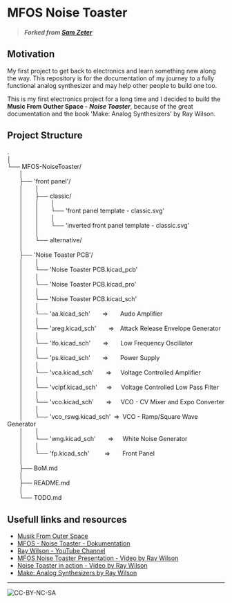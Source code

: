 # MFOS Noise Toaster


> ##### Forked from *[Sam Zeter](https://github.com/samzeter/noise-toaster)*

## Motivation

My first project to get back to electronics and learn something new along the way.
This repository is for the documentation of my journey to a fully functional analog synthesizer and may help other people to build one too.

This is my first electronics project for a long time and I decided to build the __Music From Outher Space -__ __*Noise Toaster*__,  because of the great documentation and the book 'Make: Analog Synthesizers' by Ray Wilson.

## Project Structure
.  
│  
└── MFOS-NoiseToaster/  
&ensp;&ensp;&ensp;&ensp;│  
&ensp;&ensp;&ensp;&ensp;├── 'front panel'/  
&ensp;&ensp;&ensp;&ensp;│&ensp;&ensp;&ensp;&ensp;│  
&ensp;&ensp;&ensp;&ensp;│&ensp;&ensp;&ensp;&ensp;├── classic/  
&ensp;&ensp;&ensp;&ensp;│&ensp;&ensp;&ensp;&ensp;│&ensp;&ensp;&ensp;&ensp;│  
&ensp;&ensp;&ensp;&ensp;│&ensp;&ensp;&ensp;&ensp;│&ensp;&ensp;&ensp;&ensp;└── 'front panel template - classic.svg'  
&ensp;&ensp;&ensp;&ensp;│&ensp;&ensp;&ensp;&ensp;│&ensp;&ensp;&ensp;&ensp;│  
&ensp;&ensp;&ensp;&ensp;│&ensp;&ensp;&ensp;&ensp;│&ensp;&ensp;&ensp;&ensp;└── 'inverted front panel template - classic.svg'  
&ensp;&ensp;&ensp;&ensp;│&ensp;&ensp;&ensp;&ensp;│  
&ensp;&ensp;&ensp;&ensp;│&ensp;&ensp;&ensp;&ensp;└── alternative/  
&ensp;&ensp;&ensp;&ensp;│  
&ensp;&ensp;&ensp;&ensp;├── 'Noise Toaster PCB'/  
&ensp;&ensp;&ensp;&ensp;│&ensp;&ensp;&ensp;&ensp;│  
&ensp;&ensp;&ensp;&ensp;│&ensp;&ensp;&ensp;&ensp;└── 'Noise Toaster PCB.kicad_pcb'  
&ensp;&ensp;&ensp;&ensp;│&ensp;&ensp;&ensp;&ensp;│  
&ensp;&ensp;&ensp;&ensp;│&ensp;&ensp;&ensp;&ensp;└── 'Noise Toaster PCB.kicad_pro'  
&ensp;&ensp;&ensp;&ensp;│&ensp;&ensp;&ensp;&ensp;│  
&ensp;&ensp;&ensp;&ensp;│&ensp;&ensp;&ensp;&ensp;└── 'Noise Toaster PCB.kicad_sch'  
&ensp;&ensp;&ensp;&ensp;│&ensp;&ensp;&ensp;&ensp;│  
&ensp;&ensp;&ensp;&ensp;│&ensp;&ensp;&ensp;&ensp;└── 'aa.kicad_sch'&ensp;&ensp;&ensp;&ensp;=>&ensp;&ensp;&ensp;&ensp;Audo Amplifier    
&ensp;&ensp;&ensp;&ensp;│&ensp;&ensp;&ensp;&ensp;│  
&ensp;&ensp;&ensp;&ensp;│&ensp;&ensp;&ensp;&ensp;└── 'areg.kicad_sch'&ensp;&ensp;&ensp;&ensp;=>&ensp;&ensp;Attack Release Envelope Generator  
&ensp;&ensp;&ensp;&ensp;│&ensp;&ensp;&ensp;&ensp;│  
&ensp;&ensp;&ensp;&ensp;│&ensp;&ensp;&ensp;&ensp;└── 'lfo.kicad_sch'&ensp;&ensp;&ensp;&ensp;=>&ensp;&ensp;&ensp;&ensp;Low Frequency Oscillator  
&ensp;&ensp;&ensp;&ensp;│&ensp;&ensp;&ensp;&ensp;│  
&ensp;&ensp;&ensp;&ensp;│&ensp;&ensp;&ensp;&ensp;└── 'ps.kicad_sch'&ensp;&ensp;&ensp;&ensp;=>&ensp;&ensp;&ensp;&ensp;Power Supply  
&ensp;&ensp;&ensp;&ensp;│&ensp;&ensp;&ensp;&ensp;│  
&ensp;&ensp;&ensp;&ensp;│&ensp;&ensp;&ensp;&ensp;└── 'vca.kicad_sch'&ensp;&ensp;&ensp;&ensp;=>&ensp;&ensp;&ensp;Voltage Controlled Amplifier  
&ensp;&ensp;&ensp;&ensp;│&ensp;&ensp;&ensp;&ensp;│  
&ensp;&ensp;&ensp;&ensp;│&ensp;&ensp;&ensp;&ensp;└── 'vclpf.kicad_sch'&ensp;&ensp;&ensp;=>&ensp;&ensp;&ensp;Voltage Controlled Low Pass Filter  
&ensp;&ensp;&ensp;&ensp;│&ensp;&ensp;&ensp;&ensp;│  
&ensp;&ensp;&ensp;&ensp;│&ensp;&ensp;&ensp;&ensp;└── 'vco.kicad_sch'&ensp;&ensp;&ensp;&ensp;=>&ensp;&ensp;&ensp;VCO - CV Mixer and Expo Converter  
&ensp;&ensp;&ensp;&ensp;│&ensp;&ensp;&ensp;&ensp;│  
&ensp;&ensp;&ensp;&ensp;│&ensp;&ensp;&ensp;&ensp;└── 'vco_rswg.kicad_sch'&ensp;=>&ensp;VCO - Ramp/Square Wave Generator   
&ensp;&ensp;&ensp;&ensp;│&ensp;&ensp;&ensp;&ensp;│  
&ensp;&ensp;&ensp;&ensp;│&ensp;&ensp;&ensp;&ensp;└── 'wng.kicad_sch'&ensp;&ensp;&ensp;&ensp;=>&ensp;&ensp;&ensp;White Noise Generator  
&ensp;&ensp;&ensp;&ensp;│&ensp;&ensp;&ensp;&ensp;│  
&ensp;&ensp;&ensp;&ensp;│&ensp;&ensp;&ensp;&ensp;└── 'fp.kicad_sch'&ensp;&ensp;&ensp;&ensp;&ensp;=>&ensp;&ensp;&ensp;&ensp;Front Panel  
&ensp;&ensp;&ensp;&ensp;│  
&ensp;&ensp;&ensp;&ensp;├── BoM.md  
&ensp;&ensp;&ensp;&ensp;│  
&ensp;&ensp;&ensp;&ensp;├── README.md  
&ensp;&ensp;&ensp;&ensp;│  
&ensp;&ensp;&ensp;&ensp;└── TODO.md  

## Usefull links and resources

* [Musik From Outer Space](http://musicfromouterspace.com/)
* [MFOS - Noise Toaster - Dokumentation](http://musicfromouterspace.com/index.php?MAINTAB=SYNTHDIY&PROJARG=NOISETOASTER/NOISETOASTER.php&VPW=1493&VPH=725)
* [Ray Wilson - YouTube Channel](https://www.youtube.com/@Musicfromouterspace)
* [MFOS Noise Toaster Presentation - Video by Ray Wilson](https://www.youtube.com/watch?v=smFKx6gfOd0)
* [Noise Toaster in action - Video by Ray Wilson](https://www.youtube.com/watch?v=qHlyuIe3wuU)
* [Make: Analog Synthesizers by Ray Wilson](https://learning.oreilly.com/library/view/make-analog-synthesizers/9781449356200/)

---
![CC-BY-NC-SA](https://i.creativecommons.org/l/by-nc-sa/4.0/88x31.png)

